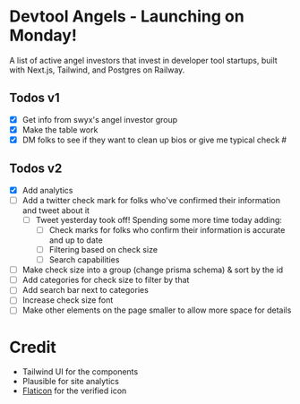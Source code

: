 # Devtool Angels - Launching on Monday!

A list of active angel investors that invest in developer tool
startups, built with Next.js, Tailwind, and Postgres on Railway.

## Todos v1

- [x] Get info from swyx's angel investor group
- [x] Make the table work
- [x] DM folks to see if they want to clean up bios or give me typical check #

## Todos v2

- [x] Add analytics
- [ ] Add a twitter check mark for folks who've confirmed their information and tweet about it
  - [ ] Tweet yesterday took off! Spending some more time today adding:
    - [ ] Check marks for folks who confirm their information is accurate and up to date
    - [ ] Filtering based on check size
    - [ ] Search capabilities
- [ ] Make check size into a group (change prisma schema) & sort by the id
- [ ] Add categories for check size to filter by that
- [ ] Add search bar next to categories
- [ ] Increase check size font
- [ ] Make other elements on the page smaller to allow more space for details

# Credit

- Tailwind UI for the components
- Plausible for site analytics
- [Flaticon](https://www.flaticon.com/) for the verified icon
